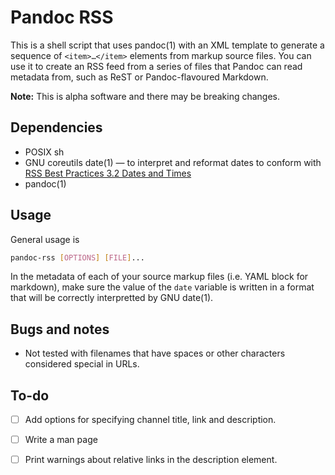 # Pandoc RSS

This is a shell script that uses pandoc(1) with an XML template to
generate a sequence of `<item>…</item>` elements from markup source
files. You can use it to create an RSS feed from a series of files that
Pandoc can read metadata from, such as ReST or Pandoc-flavoured
Markdown.

**Note:** This is alpha software and there may be breaking changes.

## Dependencies

  - POSIX sh
  - GNU coreutils date(1) — to interpret and reformat dates to conform with
    [RSS Best Practices 3.2 Dates and Times](https://www.rssboard.org/rss-profile#data-types-datetime)
  - pandoc(1)

## Usage

General usage is

``` bash
pandoc-rss [OPTIONS] [FILE]...
```

In the metadata of each of your source markup files (i.e. YAML block
for markdown), make sure the value of the `date` variable is written
in a format that will be correctly interpretted by GNU date(1).

## Bugs and notes

  - Not tested with filenames that have spaces or other characters
    considered special in URLs.

## To-do

  - [ ] Add options for specifying channel title, link and description.

  - [ ] Write a man page

  - [ ] Print warnings about relative links in the description
    element.

